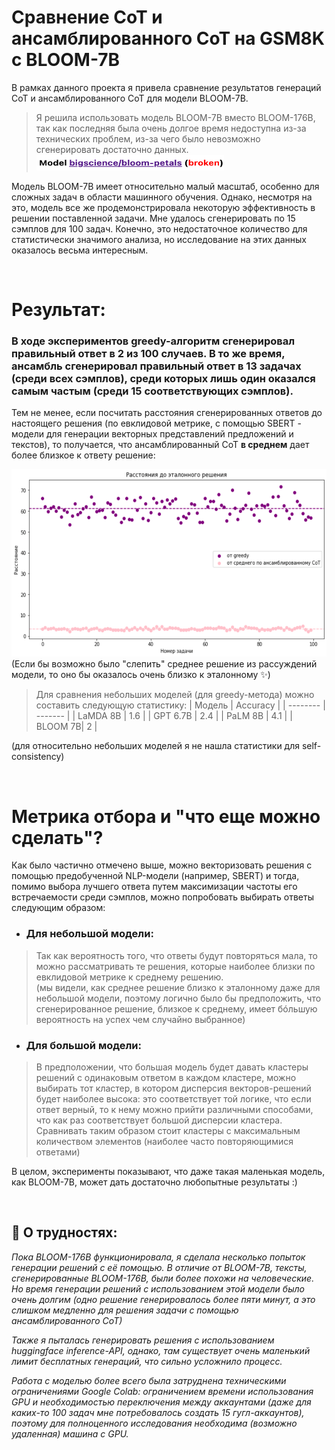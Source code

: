 # Cравнение CoT и ансамблированного CoT на GSM8K с BLOOM-7B 

В рамках данного проекта я привела сравнение результатов генераций CoT и ансамблированного CoT для модели BLOOM-7B. 

>Я решила использовать модель BLOOM-7B вместо BLOOM-176B, так как последняя была очень долгое время недоступна из-за технических проблем, из-за чего было невозможно сгенерировать достаточно данных.
><img src="data/broken.png" width="300" height="25"/> 


Модель BLOOM-7B имеет относительно малый масштаб, особенно для сложных задач в области машинного обучения. Однако, несмотря на это, модель все же продемонстрировала некоторую эффективность в решении поставленной задачи. Мне удалось сгенерировать по 15 сэмплов для 100 задач. Конечно, это недостаточное количество для статистически значимого анализа, но исследование на этих данных оказалось весьма интересным.

<br>

# Результат:

###  В ходе экспериментов greedy-алгоритм сгенерировал правильный ответ в 2 из 100 случаев. В то же время, ансамбль сгенерировал правильный ответ в 13 задачах (среди всех сэмплов), среди которых лишь один оказался самым частым (среди 15 соответствующих сэмплов).

Тем не менее, если посчитать расстояния сгенерированных ответов до настоящего решения (по евклидовой метрике, с помощью SBERT - модели для генерации векторных представлений предложений и текстов), то получается, что ансамблированный CoT **в среднем** дает более близкое к ответу решение:

<img src="data/distance.png" width="600" height="300" />\
(Если бы возможно было "слепить" среднее решение из рассуждений модели, то оно бы оказалось очень близко к эталонному :sparkles:)
<br>

>Для сравнения небольших моделей (для greedy-метода) можно составить следующую статистику:
>| Модель | Accuracy | 
>| -------- | ------- |
>| LaMDA 8B | 1.6 | 
>| GPT 6.7B | 2.4 |
>| PaLM 8B | 4.1 | 
>| BLOOM 7B| 2 | 

(для относительно небольших моделей я не нашла статистики для self-consistency)

<br>

# Метрика отбора и "что еще можно сделать"?

Как было частично отмечено выше, можно векторизовать решения с помощью предобученной NLP-модели (например, SBERT) и тогда, помимо выбора лучшего ответа путем максимизации частоты его встречаемости среди сэмплов, можно попробовать выбирать ответы следующим образом:
* ### **Для небольшой модели:**
>Так как вероятность того, что ответы будут повторяться мала, то можно рассматривать те решения, которые наиболее близки по евклидовой метрике к среднему решению.\
(мы видели, как среднее решение близко к эталонному даже для небольшой модели, поэтому логично было бы предположить, что сгенерированное решение, близкое к среднему, имеет бóльшую вероятность на успех чем случайно выбранное)
 
* ### **Для большой модели:**
>В предположении, что большая модель будет давать кластеры решений с одинаковым ответом в каждом кластере, можно выбирать тот кластер, в котором дисперсия векторов-решений будет наиболее высока: это соответствует той логике, что если ответ верный, то к нему можно прийти различными способами, что как раз соответствует большой дисперсии кластера. Сравнивать таким образом стоит кластеры с максимальным количеством элементов (наиболее часто повторяющимися ответами)

В целом, эксперименты показывают, что даже такая маленькая модель, как BLOOM-7B, может дать достаточно любопытные результаты :)

<br>

## :pig: О трудностях:

_Пока BLOOM-176B функционировала, я сделала несколько попыток генерации решений с её помощью. В отличие от BLOOM-7B, тексты, сгенерированные BLOOM-176B, были более похожи на человеческие. Но время генерации решений с использованием этой модели было очень долгим (одно решение генерировалось более пяти минут, а это слишком медленно для решения задачи с помощью ансамблированного СоТ)_

_Также я пыталась генерировать решения с использованием huggingface inference-API, однако, там существует очень маленький лимит бесплатных генераций, что сильно усложнило процесс._

_Работа с моделью более всего была затруднена техническими ограничениями Google Colab: ограничением времени использования GPU и необходимостью переключения между аккаунтами (даже для каких-то 100 задач мне потребовалось создать 15 гугл-аккаунтов), поэтому для полноценного исследования необходима (возможно удаленная) машина с GPU._
